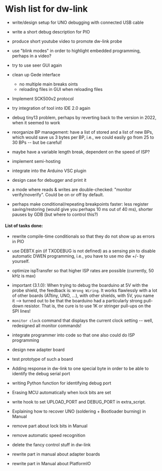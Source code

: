 # Wish list for dw-link

* write/design setup for UNO debugging with connected USB cable

* write a short debug description for PIO

* produce short youtube video to promote dw-link probe

* use "blink modes" in order to highlight embedded programming, perhaps in a video?

* try to use seer GUI again

* clean up Gede interface

  * no multiple main breaks oints
  * reloading files in GUI when reloading files

* Implement SCK500v2 protocol

* try integration of tool into IDE 2.0 again

* debug tiny13 problem, perhaps by reverting back to the version in
  2022, when it seemed to work

* reorganize BP management: have a list of stored and a list of new BPs, which would save us 3 bytes per BP, i.e., we could easily go from 25 to 30 BPs -- but be careful!

* maybe have a variable length break, dependent on the speed of ISP?

* implement semi-hosting

* integrate into the Arduino VSC plugin

* design case for debugger and print it

* a mode where reads & writes are double-checked: "monitor
  verify/noverify". Could be on or off by default.

* perhaps make conditional/repeating breakpoints faster: less register saving/restoring (would give you perhaps 10 ms out of 40 ms), shorter pauses by GDB (but where to control this?)

  



#### List of tasks done:

* rewrite compile-time conditionals so that they do not show up as errors in PIO

* use DEBTX pin (if TXODEBUG is not defined) as a sensing pin to disable automatic DWEN programming, i.e., you have to use mo dw +/- by yourself.

* optimize ispTransfer so that higher ISP rates are possible (currently, 50 kHz is max)

* important (3.1.0): When trying to debug the boarduino at 5V with the probe shield, the feedback
  is: `Wrong Wiring`. It works flawlessly with a lot of other boards (ATtiny,
  UNO, ...), with other shields, with 5V, you name it --> turned out to be that the boarduino had a particularly strong pull-down resistor. That is, the cure is to use 1K or stringer pull-ups on the SPI lines!

* `monitor clock` command that displays the current clock setting --
  well, redesigned all monitor commands! 

* integrate programmer into code so that one also could do ISP programming

* design new adapter board
* test prototype of such  a board

* Adding response in dw-link to one special byte in order to be able to identify the debug serial port
* writing Python function for identifying debug port

* Erasing MCU automatically when lock bits are set
* write hook to set UPLOAD\_PORT and DEBUG\_PORT in extra\_script. 
* Explaining how to recover UNO (soldering + Bootloader burning) in Manual
* remove part about lock bits in Manual
* remove automatic speed recognition
* delete the fancy control stuff in dw-link
* rewrite part in manual about adapter boards
* rewrite part in Manual about PlatformIO



